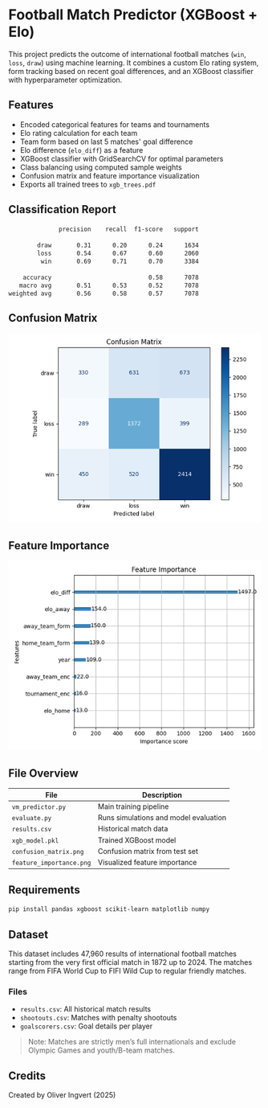 # Football Match Predictor (XGBoost + Elo)

This project predicts the outcome of international football matches (`win`, `loss`, `draw`) using machine learning. It combines a custom Elo rating system, form tracking based on recent goal differences, and an XGBoost classifier with hyperparameter optimization.

## Features

- Encoded categorical features for teams and tournaments
- Elo rating calculation for each team
- Team form based on last 5 matches' goal difference
- Elo difference (`elo_diff`) as a feature
- XGBoost classifier with GridSearchCV for optimal parameters
- Class balancing using computed sample weights
- Confusion matrix and feature importance visualization
- Exports all trained trees to `xgb_trees.pdf`

## Classification Report

```
              precision    recall  f1-score   support

        draw       0.31      0.20      0.24      1634
        loss       0.54      0.67      0.60      2060
         win       0.69      0.71      0.70      3384

    accuracy                           0.58      7078
   macro avg       0.51      0.53      0.52      7078
weighted avg       0.56      0.58      0.57      7078
```

## Confusion Matrix

![Confusion Matrix](confusion_matrix.png)

## Feature Importance

![Feature Importance](feature_importance.png)

## File Overview

| File                      | Description                            |
|---------------------------|----------------------------------------|
| `vm_predictor.py`         | Main training pipeline                 |
| `evaluate.py`             | Runs simulations and model evaluation |
| `results.csv`             | Historical match data                 |
| `xgb_model.pkl`           | Trained XGBoost model                 |
| `confusion_matrix.png`    | Confusion matrix from test set        |
| `feature_importance.png`  | Visualized feature importance         |

## Requirements

```bash
pip install pandas xgboost scikit-learn matplotlib numpy
```

## Dataset

This dataset includes 47,960 results of international football matches starting from the very first official match in 1872 up to 2024. The matches range from FIFA World Cup to FIFI Wild Cup to regular friendly matches.

### Files

- `results.csv`: All historical match results  
- `shootouts.csv`: Matches with penalty shootouts  
- `goalscorers.csv`: Goal details per player  

> Note: Matches are strictly men’s full internationals and exclude Olympic Games and youth/B-team matches.

## Credits

Created by Oliver Ingvert (2025)